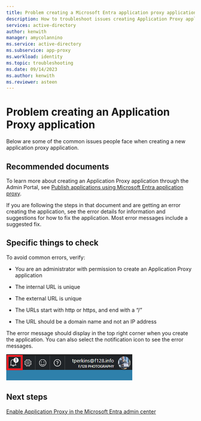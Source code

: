 ```yaml
---
title: Problem creating a Microsoft Entra application proxy application
description: How to troubleshoot issues creating Application Proxy applications in the Microsoft Entra admin center
services: active-directory
author: kenwith
manager: amycolannino
ms.service: active-directory
ms.subservice: app-proxy
ms.workload: identity
ms.topic: troubleshooting
ms.date: 09/14/2023
ms.author: kenwith
ms.reviewer: asteen
---
```


# Problem creating an Application Proxy application 

Below are some of the common issues people face when creating a new application proxy application.

## Recommended documents 

To learn more about creating an Application Proxy application through the Admin Portal, see [Publish applications using Microsoft Entra application proxy](application-proxy-add-on-premises-application.md).

If you are following the steps in that document and are getting an error creating the application, see the error details for information and suggestions for how to fix the application. Most error messages include a suggested fix. 

## Specific things to check

To avoid common errors, verify:

-   You are an administrator with permission to create an Application Proxy application

-   The internal URL is unique

-   The external URL is unique

-   The URLs start with http or https, and end with a “/”

-   The URL should be a domain name and not an IP address

The error message should display in the top right corner when you create the application. You can also select the notification icon to see the error messages.

   ![Notification prompt](./media/application-proxy-config-problem/error-message.png)

## Next steps
[Enable Application Proxy in the Microsoft Entra admin center](application-proxy-add-on-premises-application.md)
